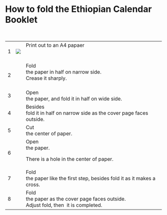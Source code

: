 <h1>How to fold the Ethiopian Calendar Booklet</h1>
<br>
<table cellpadding='2' border='0' cellspacing='2'>
<tbody>
<tr>
<td>1<br>
<td><img src='P1040374.jpg'>
<td>Print out to an A4 papaer<br>
<br>
<br>
<tr>
<td>2<br>
<td><img src='P1040375.jpg' alt=''>
<td>Fold<br>
the paper in half on narrow side.<br>
Crease it sharply.<br>
<br>
<tr>
<td>3<br>
<td><img src='P1040376.jpg' alt=''>
<td>Open<br>
the paper, and fold it in half on wide side.<br>
<tr>
<td align='undefined'>4<br>
<td align='undefined'><img src='P1040377.jpg' alt=''>
<td align='undefined'>Besides<br>
fold it in half on narrow side as the cover page faces outside.<br>
<tr>
<td align='undefined'>5<br>
<td align='undefined'><img src='P1040378.jpg' alt=''>
<td align='undefined'>Cut<br>
the center of paper.<br>
<tr>
<td align='undefined'>6<br>
<td align='undefined'><img src='P1040379.jpg' alt=''>
<td align='undefined'>Open<br>
the paper.<br>

There is a hole in the center of paper.<br>
<tr>
<td align='undefined'>7<br>
<td><img src='P1040380.jpg' alt=''>
<td>Fold<br>
the paper like the first step, besides fold it as it makes a cross.<br>
<tr>
<td>8<br>
<td><img src='P1040381.jpg' alt=''>
<td>Fold<br>
the paper as the cover page faces outside.<br>
Adjust fold, then&nbsp; it is completed.
